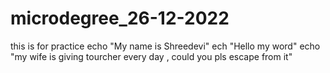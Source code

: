 # microdegree_26-12-2022
this is for practice
echo "My name is Shreedevi"
ech "Hello my word"
echo "my wife is giving tourcher every day , could you pls escape from it"
